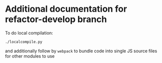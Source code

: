Additional documentation for refactor-develop branch
====================================================

To do local compilation:

`./localcompile.py`

and additionally follow by `webpack` to bundle code into single JS source files for other modules to use
